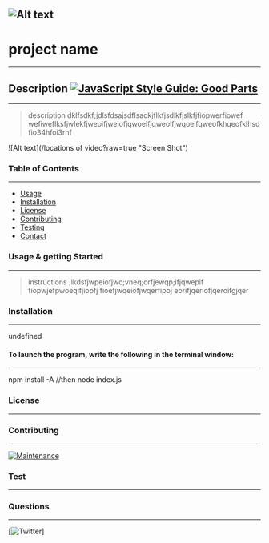 
  ![Alt text](https://res.cloudinary.com/practicaldev/image/fetch/s--7yVSltAE--/c_imagga_scale,f_auto,fl_progressive,h_420,q_auto,w_1000/https://user-images.githubusercontent.com/9840435/59461914-cbc18380-8e22-11e9-8567-87b43da950ac.png?raw=true "readme")
  ---
  
  # project name 
  ---

  ## Description [![JavaScript Style Guide: Good Parts](https://img.shields.io/badge/code%20style-goodparts-brightgreen.svg?style=flat)](https://github.com/dwyl/goodparts "JavaScript The Good Parts")
  ---
  > description dklfsdkf;jdlsfdsajsdflsadkjflkfjsdlkfjslkfjfiopwerfiowef wefiweflksfjwlekfjweoifjweiofjqwoeifjqweoifjwqoeifqweofkhqeofklhsdfio34hfoi3rhf

  ![Alt text](/locations of video?raw=true "Screen Shot")
  
  ### Table of Contents
  ---
  - [Usage](###Usage-&-getting-Started)
  - [Installation](###Installation)
  - [License](###License)
  - [Contributing](###Contributing)
  - [Testing](###Test)
  - [Contact](###Questions)

  ### Usage & getting Started
  ---
  > instructions    ;lkdsfjwpeiofjwo;vneq;orfjewqp;ifjqwepif    fiopwjefpwoeqifjiopfj  fioefjwqeiofjwqerfipoj eorifjqeriofjqeroifgjqer


  ### Installation
  ---
  
  undefined
  
  #### To launch the program, write the following in the terminal window:
  ---

  npm install -A   //then   node index.js

  ### License  
  ---

  ### Contributing
  ---
  [![Maintenance](https://img.shields.io/badge/Maintained%3F-yes-green.svg)](https://GitHub.com/jdalefoskey/readMeGen/index.js/graphs/commit-activity)

  ### Test
  ___

  ### Questions  
  ---
  
  [![Twitter](https://img.shields.io/twitter/follow/:twitterHandle.svg?style=social&label=@dale_foskey)]
  
  
  